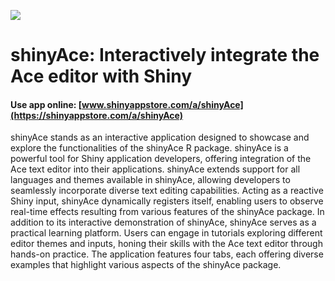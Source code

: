 ![](https://shiny-app-store3.s3.amazonaws.com/approvedapp/s430_EJYshtAoRzwnadlYfzrUscwpqEwCk6hYPA0bWkaw_logo_98.jpg)

# shinyAce: Interactively integrate the Ace editor with Shiny 

#### Use app online: __[www.shinyappstore.com/a/shinyAce](https://shinyappstore.com/a/shinyAce)__

shinyAce stands as an interactive application designed to showcase and explore the functionalities of the shinyAce R package. shinyAce is a powerful tool for Shiny application developers, offering integration of the Ace text editor into their applications. shinyAce extends support for all languages and themes available in shinyAce, allowing developers to seamlessly incorporate diverse text editing capabilities. Acting as a reactive Shiny input, shinyAce dynamically registers itself, enabling users to observe real-time effects resulting from various features of the shinyAce package. In addition to its interactive demonstration of shinyAce, shinyAce serves as a practical learning platform. Users can engage in tutorials exploring different editor themes and inputs, honing their skills with the Ace text editor through hands-on practice. The application features four tabs, each offering diverse examples that highlight various aspects of the shinyAce package.
